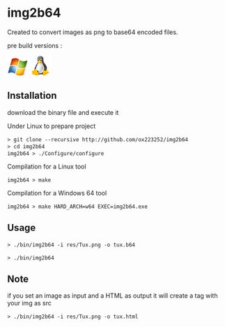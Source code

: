 # img2b64

Created to convert images as png to base64 encoded files.

pre build versions : 

[![Downloads](res/Windows.png)](https://raw.githubusercontent.com/ox223252/img2b64/master/bin/img2b64.exe)
[![Downloads](res/Tux.png)](https://raw.githubusercontent.com/ox223252/img2b64/master/bin/img2b64)

## Installation
download the binary file and execute it

Under Linux to prepare project
```Shell
> git clone --recursive http://github.com/ox223252/img2b64
> cd img2b64
img2b64 > ./Configure/configure
```

Compilation for a Linux tool
```Shell
img2b64 > make
```

Compilation for a Windows 64 tool
```Shell
img2b64 > make HARD_ARCH=w64 EXEC=img2b64.exe
```

## Usage

```Shell
> ./bin/img2b64 -i res/Tux.png -o tux.b64
```


```Shell
> ./bin/img2b64
```

## Note
if you set an image as input and a HTML as output it will create a tag with your img as src

```Shell
> ./bin/img2b64 -i res/Tux.png -o tux.html
```